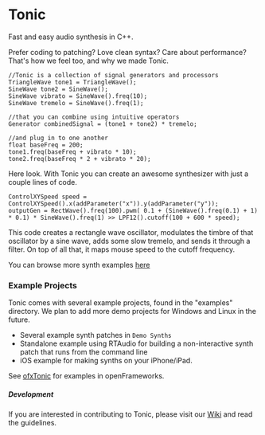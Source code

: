 Tonic
=====

Fast and easy audio synthesis in C++. 

Prefer coding to patching? Love clean syntax? Care about performance? That's how we feel too, and why we made Tonic. 



    //Tonic is a collection of signal generators and processors
    TriangleWave tone1 = TriangleWave();
    SineWave tone2 = SineWave();
    SineWave vibrato = SineWave().freq(10);
    SineWave tremelo = SineWave().freq(1);
    
    //that you can combine using intuitive operators
    Generator combinedSignal = (tone1 + tone2) * tremelo;
            
    //and plug in to one another
    float baseFreq = 200;
    tone1.freq(baseFreq + vibrato * 10);
    tone2.freq(baseFreq * 2 + vibrato * 20);
    
    

Here look. With Tonic you can create an awesome synthesizer with just a couple lines of code.

    ControlXYSpeed speed = ControlXYSpeed().x(addParameter("x")).y(addParameter("y"));    
    outputGen = RectWave().freq(100).pwm( 0.1 + (SineWave().freq(0.1) + 1) * 0.1) * SineWave().freq(1) >> LPF12().cutoff(100 + 600 * speed);

This code creates a rectangle wave oscillator, modulates the timbre of that oscillator by a sine wave, adds some slow tremelo, and sends it through a filter. 
On top of all that, it maps mouse speed to the cutoff frequency. 

You can browse more synth examples [here](http://github.com/TonicAudio/Tonic/tree/master/examples/Demo%20Synths)

### Example Projects

Tonic comes with several example projects, found in the "examples" directory. We plan to add more demo projects for Windows and Linux in the future.

- Several example synth patches in `Demo Synths`
- Standalone example using RTAudio for building a non-interactive synth patch that runs from the command line
- iOS example for making synths on your iPhone/iPad.

See [ofxTonic](https://github.com/TonicAudio/ofxTonic) for examples in openFrameworks.

##### Development

If you are interested in contributing to Tonic, please visit our [Wiki](https://github.com/TonicAudio/Tonic/wiki) and read the guidelines.
